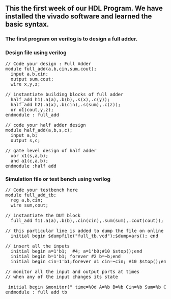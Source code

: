 ## This the first week of our HDL Program. We have installed the vivado software and learned the basic syntax.
### The first program on verilog is to design a full adder. 
### Design file using verilog
<pre>
// Code your design : Full Adder
module full_add(a,b,cin,sum,cout);
  input a,b,cin;
  output sum,cout;
  wire x,y,z;
 
// instantiate building blocks of full adder 
  half_add h1(.a(a),.b(b),.s(x),.c(y));
  half_add h2(.a(x),.b(cin),.s(sum),.c(z));
  or o1(cout,y,z);
endmodule : full_add

// code your half adder design             
module half_add(a,b,s,c); 
  input a,b;
  output s,c;
 
// gate level design of half adder  
  xor x1(s,a,b);
  and a1(c,a,b);
endmodule :half_add
</pre>
### Simulation file or test bench using verilog
<pre>
// Code your testbench here
module full_add_tb;
  reg a,b,cin;
  wire sum,cout;
 
// instantiate the DUT block  
  full_add f1(.a(a),.b(b),.cin(cin),.sum(sum),.cout(cout));
 
// this particular line is added to dump the file on online simulator
  initial begin $dumpfile("full_tb.vcd");$dumpvars(); end

// insert all the inputs 
  initial begin a=1'b1;  #4; a=1'b0;#10 $stop();end
  initial begin b=1'b1; forever #2 b=~b;end
  initial begin cin=1'b1;forever #1 cin=~cin; #10 $stop();end

// monitor all the input and output ports at times 
// when any of the input changes its state

 initial begin $monitor(" time=%0d A=%b B=%b Cin=%b Sum=%b Cout=%b",$time,a,b,cin,sum,cout);end
endmodule : full_add_tb
</pre>
